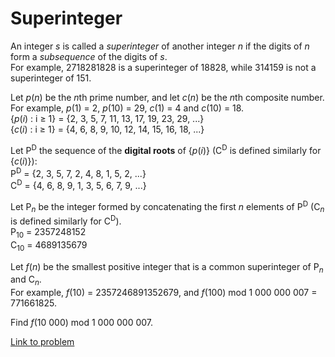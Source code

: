 # Superinteger

<p>An integer <var>s</var> is called a <em>superinteger</em> of another integer <var>n</var> if the digits of <var>n</var> form a <dfn title="A subsequence is a sequence that can be derived from another sequence by deleting some elements without changing the order of the remaining elements.">subsequence</dfn> of the digits of <var>s</var>.<br />
For example, 2718281828 is a superinteger of 18828, while 314159 is not a superinteger of 151.
</p>

<p>Let <var>p</var>(<var>n</var>) be the <var>n</var>th prime number, and let <var>c</var>(<var>n</var>) be the <var>n</var>th composite number. For example, <var>p</var>(1) = 2, <var>p</var>(10) = 29, <var>c</var>(1) = 4 and <var>c</var>(10) = 18.<br />
{<var>p</var>(<var>i</var>) : i ≥ 1} = {2, 3, 5, 7, 11, 13, 17, 19, 23, 29, ...}<br />
{<var>c</var>(<var>i</var>) : i ≥ 1} = {4, 6, 8, 9, 10, 12, 14, 15, 16, 18, ...}</p>

<p>Let P<sup>D</sup> the sequence of the <strong>digital roots</strong> of {<var>p</var>(<var>i</var>)} (C<sup>D</sup> is defined similarly for {<var>c</var>(<var>i</var>)}):<br />
P<sup>D</sup> = {2, 3, 5, 7, 2, 4, 8, 1, 5, 2, ...}<br />
C<sup>D</sup> = {4, 6, 8, 9, 1, 3, 5, 6, 7, 9, ...}</p>

<p>Let P<sub><var>n</var></sub> be the integer formed by concatenating the first <var>n</var> elements of P<sup>D</sup> (C<sub><var>n</var></sub> is defined similarly for C<sup>D</sup>).<br />
P<sub>10</sub> = 2357248152<br />
C<sub>10</sub> = 4689135679</p>

<p>Let <var>f</var>(<var>n</var>) be the smallest positive integer that is a common superinteger of P<sub><var>n</var></sub> and C<sub><var>n</var></sub>. <br />For example, <var>f</var>(10) = 2357246891352679, and <var>f</var>(100) mod 1 000 000 007 = 771661825.</p>

<p>Find <var>f</var>(10 000) mod 1 000 000 007.</p>

[Link to problem](https://projecteuler.net/problem=467)
